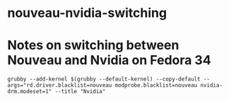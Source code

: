 # nouveau-nvidia-switching
# Notes on switching between Nouveau and Nvidia on Fedora 34

```
grubby --add-kernel $(grubby --default-kernel) --copy-default --args="rd.driver.blacklist=nouveau modprobe.blacklist=nouveau nvidia-drm.modeset=1" --title "Nvidia"
```
